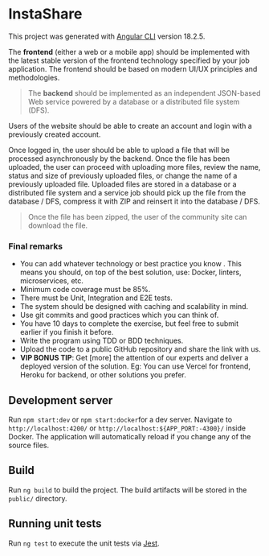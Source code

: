 # InstaShare

This project was generated with [Angular CLI](https://github.com/angular/angular-cli) version 18.2.5.

The **frontend** (either a web or a mobile app) should be implemented with the latest stable version of the frontend technology specified by your job application. The frontend should be based on modern UI/UX principles and methodologies.

>The **backend** should be implemented as an independent JSON-based Web service powered by a database or a distributed file system (DFS).

Users of the website should be able to create an account and login with a previously created account.

Once logged in, the user should be able to upload a file that will be processed asynchronously by the backend. Once the file has been uploaded, the user can proceed with uploading more files, review the name, status and size of previously uploaded files, or change the name of a previously uploaded file.
Uploaded files are stored in a database or a distributed file system and a service job should pick up the file from the database / DFS, compress it with ZIP and reinsert it into the database / DFS. 

>Once the file has been zipped, the user of the community site can download the file. 

### Final remarks

- You can add whatever technology or best practice you know . This means you should, on top of the best solution, use: Docker, linters, microservices, etc.
- Minimum code coverage must be 85%.
- There must be Unit, Integration and E2E tests.
- The system should be designed with caching and scalability in mind.
- Use git commits and good practices which you can think of. 
- You have 10 days to complete the exercise, but feel free to submit earlier if you finish it before.
- Write the program using TDD or BDD techniques.
- Upload the code to a public GitHub repository and share the link with us.
- **VIP BONUS TIP**: Get [more] the attention of our experts and deliver a deployed  version of the solution. Eg: You can use Vercel for frontend, Heroku for backend, or other solutions you prefer.

## Development server

Run `npm start:dev` or `npm start:docker`for a dev server. Navigate to `http://localhost:4200/` or `http://localhost:${APP_PORT:-4300}/` inside Docker. The application will automatically reload if you change any of the source files.

## Build

Run `ng build` to build the project. The build artifacts will be stored in the `public/` directory.

## Running unit tests

Run `ng test` to execute the unit tests via [Jest](https://jestjs.io/).
